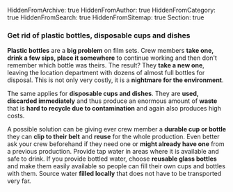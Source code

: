 HiddenFromArchive: true
HiddenFromAuthor: true
HiddenFromCategory: true
HiddenFromSearch: true
HiddenFromSitemap: true
Section: true

### Get rid of plastic bottles, disposable cups and dishes

**Plastic bottles** are a **big problem** on film sets. Crew members **take one, drink a few sips, place it somewhere** to continue working and then don't remember which bottle was theirs. The result? They **take a new one**, leaving the location department with dozens of almost full bottles for disposal. This is not only very costly, it is a **nightmare for the environment**.

The same applies for **disposable cups and dishes**. They are **used, discarded immediately** and thus produce an enormous amount of **waste** that is **hard to recycle due to contamination** and again also produces high costs.

A possible solution can be giving ever crew member a **durable cup or bottle** they can **clip to their belt** and **reuse** for the whole production. Even better ask your crew beforehand if they need one or **might already have one** from a previous production. Provide tap water in areas where it is available and safe to drink. If you provide bottled water, choose **reusable glass bottles** and make them easily available so people can fill their own cups and bottles with them. Source water **filled locally** that does not have to be transported very far.
